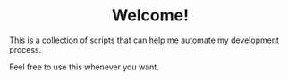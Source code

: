 <h1 align="center">Welcome!</h1>

<p>This is a collection of scripts that can help me automate my development process.</p>

<p>Feel free to use this whenever you want.</p>
